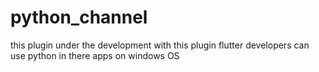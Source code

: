 # python_channel

this plugin under the development with this plugin flutter developers can use python in there apps on windows OS
